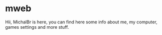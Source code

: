 # mweb
Hii, MichalBr is here, you can find here some info about me, my computer, games settings and more stuff.
